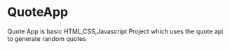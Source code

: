 # QuoteApp
Quote App is basic HTML,CSS,Javascript Project which uses the quote api to generate random quotes
